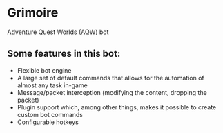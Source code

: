 # Grimoire
Adventure Quest Worlds (AQW) bot

## Some features in this bot:
* Flexible bot engine
* A large set of default commands that allows for the automation of almost any task in-game
* Message/packet interception (modifying the content, dropping the packet)
* Plugin support which, among other things, makes it possible to create custom bot commands
* Configurable hotkeys

